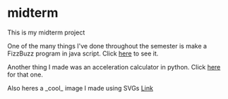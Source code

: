 # <h>midterm</h>
<body>This is my midterm project

One of the many things I've done throughout the semester is make a FizzBuzz program in java script. Click <a href = https://github.com/bigal2021/midterm/blob/main/FizzBuzz%20in%20javascript>here</a> to see it. </body>

<body>
 <p>Another thing I made was an acceleration calculator in python. Click <a href = https://github.com/bigal2021/midterm/blob/main/objectpncalc.py>here</a> for that one.</p>
  <p> Also heres a _cool_ image I made using SVGs
 <a href =https://htmlpreview.github.io/?https://github.com/bigal2021/midterm/blob/main/squirtlesquad5.html>Link</a></p>
</body>

